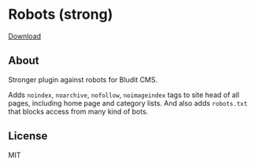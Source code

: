 # Robots (strong)

[Download]([https://github.com/sakanafurai/robots-strong/releases/download/1.0.0/robots-strong.zip](https://github.com/sakanafurai/robots-strong/releases/download/1.1.0/robots-strong.zip))

## About
Stronger plugin against robots for Bludit CMS.

Adds ```noindex```, ```noarchive```, ```nofollow```, ```noimageindex``` tags to site head of all pages, including home page and category lists.
And also adds ```robots.txt``` that blocks access from many kind of bots. 

## License
MIT
